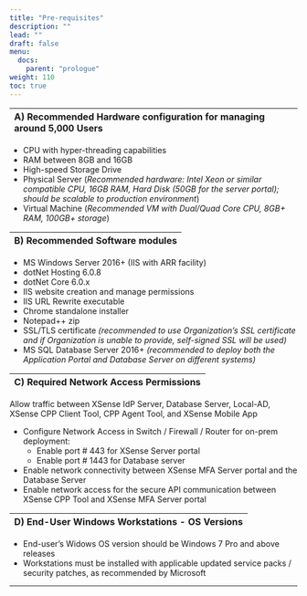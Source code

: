 ```yaml
---
title: "Pre-requisites"
description: ""
lead: ""
draft: false
menu:
  docs:
    parent: "prologue"
weight: 110
toc: true
---
```



| **A) Recommended Hardware configuration for managing around 5,000 Users** |
| :---- |
- CPU with hyper-threading capabilities
- RAM between 8GB and 16GB
- High-speed Storage Drive
- Physical Server (*Recommended hardware: Intel Xeon or similar compatible CPU, 16GB RAM, Hard Disk (50GB for the server portal); should be scalable to production environment*)
- Virtual Machine (*Recommended VM with Dual/Quad Core CPU, 8GB+ RAM, 100GB+ storage*)

| **B) Recommended Software modules** |
| :---- |
- MS Windows Server 2016+ (IIS with ARR facility)
- dotNet Hosting 6.0.8
- dotNet Core 6.0.x
- IIS website creation and manage permissions
- IIS URL Rewrite executable
- Chrome standalone installer
- Notepad++ zip
- SSL/TLS certificate *(recommended to use Organization’s SSL certificate and if Organization is unable to provide, self-signed SSL will be used)*
- MS SQL Database Server 2016+ *(recommended to deploy both the Application Portal and Database Server on different systems)* 

| **C) Required Network Access Permissions** |
| :---- |

Allow traffic between XSense IdP Server, Database Server, Local-AD, XSense CPP Client Tool, CPP Agent Tool, and XSense Mobile App 
- Configure Network Access in Switch / Firewall / Router for on-prem deployment:
  - Enable port # 443 for XSense Server portal
  - Enable port # 1443 for Database server
- Enable network connectivity between XSense MFA Server portal and the Database Server
- Enable network access for the secure API communication between XSense CPP Tool and XSense MFA Server portal

| **D) End-User Windows Workstations - OS Versions** |
| :---- |
- End-user’s Widows OS version should be Windows 7 Pro and above releases 
- Workstations must be installed with applicable updated service packs / security patches, as recommended by Microsoft

---
